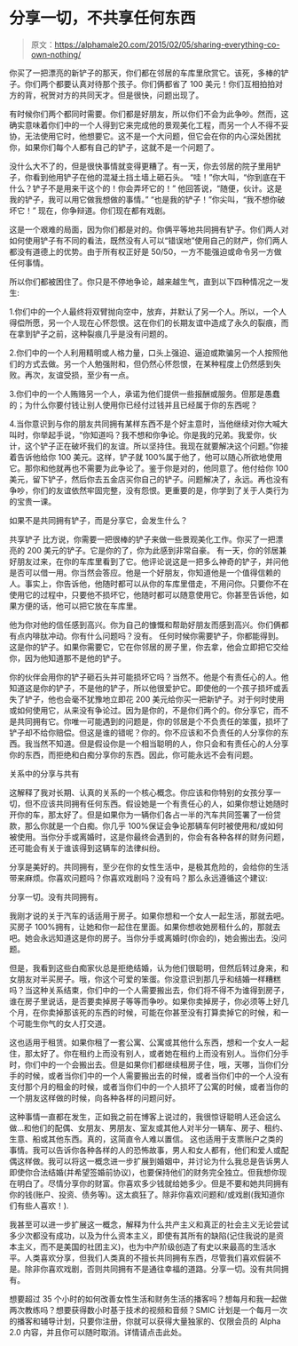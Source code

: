 # 分享一切，不共享任何东西

> 原文：<https://alphamale20.com/2015/02/05/sharing-everything-co-own-nothing/>

你买了一把漂亮的新铲子的那天，你们都在邻居的车库里欣赏它。该死，多棒的铲子。你们两个都要认真对待那个孩子。你们俩都省了 100 美元！你们互相拍拍对方的背，祝贺对方的共同天才。但是很快，问题出现了。

有时候你们两个都同时需要。你们都是好朋友，所以你们不会为此争吵。然而，这确实意味着你们中的一个人得到它来完成他的景观美化工程，而另一个人不得不妥协，无法使用它时，他想要它。这不是一个大问题，但它会在你的内心深处困扰你，如果你们每个人都有自己的铲子，这就不是一个问题了。

没什么大不了的，但是很快事情就变得更糟了。有一天，你去邻居的院子里用铲子，你看到他用铲子在他的混凝土挡土墙上砸石头。
“哇！”你大叫，“你到底在干什么？铲子不是用来干这个的！你会弄坏它的！”
他回答说，“随便，伙计。这是我的铲子，我可以用它做我想做的事情。”
“也是我的铲子！”你尖叫，“我不想你破坏它！”
现在，你争辩道。你们现在都有戏剧。

这是一个艰难的局面，因为你们都是对的。你俩平等地共同拥有铲子。你们两人对如何使用铲子有不同的看法，既然没有人可以“错误地”使用自己的财产，你们两人都没有道德上的优势。由于所有权正好是 50/50，一方不能强迫或命令另一方做任何事情。

所以你们都被困住了。你只是不停地争论，越来越生气，直到以下四种情况之一发生:

1.你们中的一个人最终将双臂抛向空中，放弃，并默认了另一个人。所以，一个人得偿所愿，另一个人现在心怀怨恨。这在你们的长期友谊中造成了永久的裂痕，而在拿到铲子之前，这种裂痕几乎是没有问题的。

2.你们中的一个人利用精明或人格力量，口头上强迫、逼迫或欺骗另一个人按照他们的方式去做。另一个人勉强附和，但仍然心怀怨恨，在某种程度上仍然感到失败。再次，友谊受损，至少有一点。

3.你们中的一个人贿赂另一个人，承诺为他们提供一些报酬或服务。但那是愚蠢的；为什么你要付钱让别人使用你已经付过钱并且已经属于你的东西呢？

4.当你意识到与你的朋友共同拥有某样东西不是个好主意时，当他继续对你大喊大叫时，你举起手说，“你知道吗？我不想和你争论。你是我的兄弟。我爱你，伙计，这个铲子正在破坏我们的友谊。所以坚持住。我现在就要解决这个问题。”你接着告诉他给你 100 美元。这样，铲子就 100%属于他了，他可以随心所欲地使用它。那你和他就再也不需要为此争论了。鉴于你是对的，他同意了。他付给你 100 美元，留下铲子，然后你去五金店买你自己的铲子。问题解决了，永远。再也没有争吵，你们的友谊依然牢固完整，没有怨恨。更重要的是，你学到了关于人类行为的宝贵一课。

如果不是共同拥有铲子，而是分享它，会发生什么？

共享铲子
比方说，你需要一把很棒的铲子来做一些景观美化工作。你买了一把漂亮的 200 美元的铲子。它是你的了，你为此感到非常自豪。 有一天，你的邻居兼好朋友过来，在你的车库里看到了它。他评论说这是一把多么神奇的铲子，并问他是否可以借一用。你当然会答应。他是一个好朋友，你知道他是一个值得信赖的人。事实上，你告诉他，他随时都可以从你的车库里借走，不用问你。只要你不在使用它的过程中，只要他不损坏它，他随时都可以随意使用它。你甚至告诉他，如果方便的话，他可以把它放在车库里。

他为你对他的信任感到高兴。你为自己的慷慨和帮助好朋友而感到高兴。你们俩都有点内啡肽冲动。你有什么问题吗？没有。
任何时候你需要铲子，你都能得到。这是你的铲子。如果你需要它，它在你邻居的房子里，你去拿，他会立即把它交给你，因为他知道那不是他的铲子。

你的伙伴会用你的铲子砸石头并可能损坏它吗？当然不。他是个有责任心的人。他知道这是你的铲子，不是他的铲子，所以他很爱护它。即使他的一个孩子损坏或丢失了铲子，他也会毫不犹豫地立即花 200 美元给你买一把新铲子。对于何时使用或如何使用它，从来没有争论过。因为是你的，不是你们两个的。你分享它，而不是共同拥有它。你唯一可能遇到的问题是，你的邻居是个不负责任的笨蛋，损坏了铲子却不给你赔偿。但这是谁的错呢？你的。你不应该和不负责任的人分享你的东西。我当然不知道。但是假设你是一个相当聪明的人，你只会和有责任心的人分享你的东西，而拒绝和白痴分享你的东西。因此，你可能永远不会有问题。

关系中的分享与共有

这解释了我对长期、认真的关系的一个核心概念。你应该和你特别的女孩分享一切，但不应该共同拥有任何东西。假设她是一个有责任心的人，如果你想让她随时开你的车，那太好了。但是如果你为一辆你们各占一半的汽车共同签署了一份贷款，那么你就是一个白痴。你几乎 100%保证会争论那辆车何时被使用和/或如何被使用。当你分手或离婚时，这是你最终会遇到的，你会有各种各样的财务问题，还可能会有关于谁该得到这辆车的法律纠纷。

分享是美好的。共同拥有，至少在你的女性生活中，是极其危险的，会给你的生活带来麻烦。你喜欢问题吗？你喜欢戏剧吗？没有吗？那么永远遵循这个建议:

分享一切。没有共同拥有。

我刚才说的关于汽车的话适用于房子。如果你想和一个女人一起生活，那就去吧。买房子 100%拥有，让她和你一起住在里面。如果你想收她房租什么的，那就去吧。她会永远知道这是你的房子。当你分手或离婚时(你会的)，她会搬出去。没问题。

但是，我看到这些白痴家伙总是拒绝结婚，认为他们很聪明，但然后转过身来，和女朋友对半买房子。哦，你这个可爱的笨蛋。你没意识到那几乎和结婚一样糟糕吗？当这种关系结束，你们中的一个人需要搬出去，你们将不得不为谁得到房子，谁在房子里说话，是否要卖掉房子等等而争吵。如果你卖掉房子，你必须等上好几个月，在你卖掉那该死的东西的时候，可能在你甚至没有打算卖掉它的时候，和一个可能生你气的女人打交道。

这也适用于租赁。如果你租了一套公寓、公寓或其他什么东西，想和一个女人一起住，那太好了。你在租约上而没有别人，或者她在租约上而没有别人。当你们分手时，你们中的一个会搬出去。但是如果你们都继续租房子住，哦，天哪，当你们分手的时候，或者当你们中的一个人需要搬出去的时候，或者当你们中的一个人没有支付那个月的租金的时候，或者当你们中的一个人损坏了公寓的时候，或者当你的一个朋友这样做的时候，向各种各样的问题问好。

这种事情一直都在发生，正如我之前在博客上说过的，我很惊讶聪明人还会这么做...和他们的配偶、女朋友、男朋友、室友或其他人对半分一辆车、房子、租约、生意、船或其他东西。真的，这简直令人难以置信。
这也适用于支票账户之类的事情。我可以告诉你各种各样的人的恐怖故事，男人和女人都有，他们和爱人或配偶这样做。我可以将这一概念进一步扩展到婚姻中，并讨论为什么我总是告诉男人即使你合法结婚(并希望签婚前协议)，也要保持他们的财务完全独立。但我想你现在明白了。尽情分享你的财富。你喜欢多少钱就给她多少。但是不要和她共同拥有你的钱(账户、投资、债务等)。这太疯狂了。除非你喜欢问题和/或戏剧(我知道你们有些人喜欢！).

我甚至可以进一步扩展这一概念，解释为什么共产主义和真正的社会主义无论尝试多少次都没有成功，以及为什么资本主义，即使有其所有的缺陷(记住我说的是资本主义，而不是美国的社团主义)，也为中产阶级创造了有史以来最高的生活水平。人类喜欢分享，但我们人类真的不擅长共同拥有东西，尽管我们喜欢假装不是。除非你喜欢戏剧，否则共同拥有不是通往幸福的道路。分享一切。没有共同拥有。

想要超过 35 个小时的如何改善女性生活和财务生活的播客吗？想每月和我一起做两次教练吗？想要获得数小时基于技术的视频和音频？SMIC 计划是一个每月一次的播客和辅导计划，只要你注册，你就可以获得大量独家的、仅限会员的 Alpha 2.0 内容，并且你可以随时取消。详情请点击此处。
